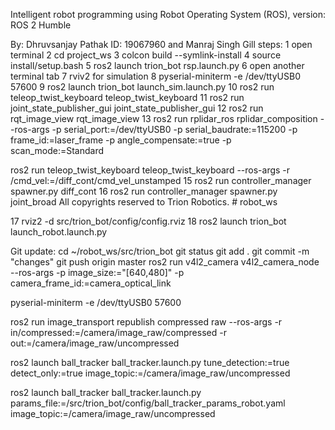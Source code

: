 Intelligent robot programming using Robot Operating System (ROS), version: ROS 2 Humble

By: Dhruvsanjay Pathak ID: 19067960 and Manraj Singh Gill 
steps: 
1 open terminal
2 cd project_ws
3 colcon build --symlink-install 
4 source install/setup.bash 
5 ros2 launch trion_bot rsp.launch.py
6 open another terminal tab
7 rviv2 for simulation 
8 pyserial-miniterm -e /dev/ttyUSB0 57600
9 ros2 launch trion_bot launch_sim.launch.py
10 ros2 run teleop_twist_keyboard teleop_twist_keyboard 
11 ros2 run joint_state_publisher_gui joint_state_publisher_gui
12 ros2 run rqt_image_view rqt_image_view
13 ros2 run rplidar_ros rplidar_composition --ros-args -p serial_port:=/dev/ttyUSB0 -p serial_baudrate:=115200 -p frame_id:=laser_frame -p angle_compensate:=true -p scan_mode:=Standard

ros2 run teleop_twist_keyboard teleop_twist_keyboard --ros-args -r /cmd_vel:=/diff_cont/cmd_vel_unstamped 
15 ros2 run controller_manager spawner.py diff_cont
16 ros2 run controller_manager spawner.py joint_broad
All copyrights reserved to Trion Robotics. # robot_ws

17 rviz2 -d src/trion_bot/config/config.rviz
18 ros2 launch trion_bot launch_robot.launch.py

Git update:
cd ~/robot_ws/src/trion_bot
git status
git add .
git commit -m "changes"
git push origin master
ros2 run v4l2_camera v4l2_camera_node --ros-args -p image_size:="[640,480]" -p camera_frame_id:=camera_optical_link

pyserial-miniterm -e /dev/ttyUSB0 57600

ros2 run image_transport republish compressed raw --ros-args -r in/compressed:=/camera/image_raw/compressed -r out:=/camera/image_raw/uncompressed

ros2 launch ball_tracker ball_tracker.launch.py tune_detection:=true detect_only:=true image_topic:=/camera/image_raw/uncompressed

ros2 launch ball_tracker ball_tracker.launch.py params_file:=/src/trion_bot/config/ball_tracker_params_robot.yaml image_topic:=/camera/image_raw/uncompressed



